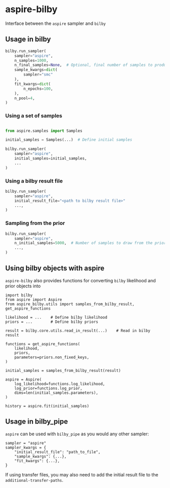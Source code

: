 # aspire-bilby

Interface between the `aspire` sampler and `bilby`

## Usage in bilby

```python
bilby.run_sampler(
    sampler="aspire",
    n_samples=1000,
    n_final_samples=None,  # Optional, final number of samples to produce
    sample_kwargs=dict(
        sampler="smc"
    ),
    fit_kwargs=dict(
        n_epochs=100,
    ),
    n_pool=4,
)
```

### Using a set of samples

```python

from aspire.samples import Samples

initial_samples = Samples(...)  # Define initial samples

bilby.run_sampler(
    sampler="aspire",
    initial_samples=initial_samples,
    ...
)
```

### Using a bilby result file

```python
bilby.run_sampler(
    sampler="aspire",
    initial_result_file="<path to bilby result file>"
    ...,
)
```

### Sampling from the prior

```python
bilby.run_sampler(
    sampler="aspire",
    n_initial_samples=5000,  # Number of samples to draw from the prior, defaults to 10,000 if not specified
    ...,
)
```


## Using bilby objects with aspire

`aspire-bilby` also provides functions for converting `bilby` likelihood and
prior objects into


```
import bilby
from aspire import Aspire
from aspire_bilby.utils import samples_from_bilby_result, get_aspire_functions

likelihood = ...    # Define bilby likelihood
priors = ...        # Define bilby priors

result = bilby.core.utils.read_in_result(...)    # Read in bilby result

functions = get_aspire_functions(
    likelihood,
    priors,
    parameters=priors.non_fixed_keys,
)

initial_samples = samples_from_bilby_result(result)

aspire = Aspire(
    log_likelihood=functions.log_likelihood,
    log_prior=functions.log_prior,
    dims=len(initial_samples.parameters),
)

history = aspire.fit(initial_samples)
```

## Usage in bilby_pipe

`aspire` can be used with `bilby_pipe` as you would any other sampler:

```
sampler = "aspire"
sampler_kwargs = {
    "initial_result_file": "path_to_file",
    "sample_kwargs": {...},
    "fit_kwargs": {...},
}
```

If using transfer files, you may also need to add the initial result file to the `additional-transfer-paths`.
